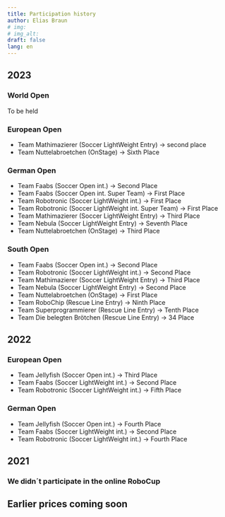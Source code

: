 ```yaml
---
title: Participation history
author: Elias Braun
# img: 
# img_alt: 
draft: false
lang: en
---
```


## 2023
### World Open
To be held

### European Open
 - Team Mathimazierer (Soccer LightWeight Entry) &rarr; second place
 - Team Nuttelabroetchen (OnStage) &rarr; Sixth Place

### German Open
 - Team Faabs (Soccer Open int.) &rarr; Second Place
 - Team Faabs (Soccer Open int. Super Team) &rarr; First Place
 - Team Robotronic (Soccer LightWeight int.) &rarr; First Place
 - Team Robotronic (Soccer LightWeight int. Super Team) &rarr; First Place
 - Team Mathimazierer (Soccer LightWeight Entry) &rarr; Third Place
 - Team Nebula (Soccer LightWeight Entry) &rarr; Seventh Place
 - Team Nuttelabroetchen (OnStage) &rarr; Third Place

### South Open
 - Team Faabs (Soccer Open int.) &rarr; Second Place
 - Team Robotronic (Soccer LightWeight int.) &rarr; Second Place
 - Team Mathimazierer (Soccer LightWeight Entry) &rarr; Third Place
 - Team Nebula (Soccer LightWeight Entry) &rarr; Second Place
 - Team Nuttelabroetchen (OnStage) &rarr; First Place
 - Team RoboChip (Rescue Line Entry) &rarr; Ninth Place
 - Team Superprogrammierer (Rescue Line Entry) &rarr; Tenth Place
 - Team Die belegten Brötchen (Rescue Line Entry) &rarr; 34 Place



## 2022
### European Open
 - Team Jellyfish (Soccer Open int.) &rarr; Third Place
 - Team Faabs (Soccer LightWeight int.) &rarr; Second Place
 - Team Robotronic (Soccer LightWeight int.) &rarr; Fifth Place 

### German Open
 - Team Jellyfish (Soccer Open int.) &rarr; Fourth Place
 - Team Faabs (Soccer LightWeight int.) &rarr; Second Place
 - Team Robotronic (Soccer LightWeight int.) &rarr; Fourth Place 

## 2021
### We didn´t participate in the online RoboCup

## Earlier prices coming soon